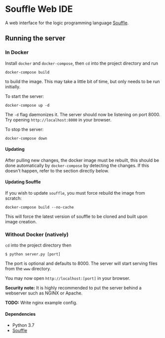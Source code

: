 # Souffle Web IDE

A web interface for the logic programming language [Souffle](https://souffle-lang.github.io/index.html).

## Running the server

### In Docker
Install `docker` and `docker-compose`, then `cd` into the project directory and run

    docker-compose build

to build the image. This may take a little bit of time, but only needs to be run initially.

To start the server:

    docker-compose up -d

The `-d` flag daemonizes it. The server should now be listening on port 8000. Try opening `http://localhost:8000` in your browser.

To stop the server:

    docker-compose down

#### Updating

After pulling new changes, the docker image must be rebuilt, this should be done automatically by `docker-compose` by detecting the changes. If this doesn't happen, refer to the section directly below.

#### Updating Souffle

If you wish to update `souffle`, you must force rebuild the image from scratch:

    docker-compose build --no-cache

This will force the latest version of souffle to be cloned and built upon image creation.

### Without Docker (natively)
`cd` into the project directory then

    $ python server.py [port]

The port is optional and defaults to 8000. The server will start serving files from the `www` directory.

You may now open `http://localhost:[port]` in your browser.

**Security note:** It is highly recommended to put the server behind a webserver such as NGINX or Apache.

**TODO:** Write nginx example config.

#### Dependencies

- Python 3.7
- [Souffle](https://github.com/souffle-lang/souffle)
